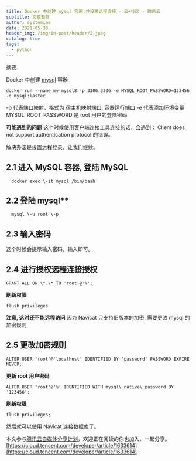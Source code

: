 ```yaml
---
title: Docker 中创建 mysql 容器,并设置远程连接 - 云+社区 - 腾讯云
subtitle: 文章暂存
author: systemime
date: 2021-05-30
header_img: /img/in-post/header/2.jpeg
catalog: true
tags:
  - python
---
```

摘要.

<!-- more -->
Docker 中创建 [mysql](https://cloud.tencent.com/product/cdb?from=10680) 容器

    docker run --name my-mysql8 -p 3306:3306 -e MYSQL_ROOT_PASSWORD=123456 -d mysql:laster

\-p 代表端口映射，格式为 [宿主机](https://cloud.tencent.com/product/cdh?from=10680)映射端口: 容器运行端口 -e 代表添加环境变量 MYSQL_ROOT_PASSWORD 是 root 用户的登陆密码

**可能遇到的问题** 这个时候使用客户端连接工具连接的话，会遇到： Client does not support authentication protocol 的错误。

解决办法是设置远程登录，让我们继续。

## 2.1 进入 MySQL 容器, 登陆 MySQL

      docker exec \-it mysql /bin/bash

## 2.2 登陆 mysql\*\*

      mysql \-u root \-p

## 2.3 输入密码

这个时候会提示输入密码，输入即可。

## 2.4 进行授权远程连接授权

    GRANT ALL ON \*.\* TO 'root'@'%';

**刷新权限**

    flush privileges

**注意, 这时还不能远程访问** 因为 Navicat 只支持旧版本的加密, 需要更改 mysql 的加密规则

## 2.5 更改加密规则

    ALTER USER 'root'@'localhost' IDENTIFIED BY 'password' PASSWORD EXPIRE NEVER;

**更新 root 用户密码**

    ALTER USER 'root'@'%' IDENTIFIED WITH mysql\_native\_password BY '123456';

**刷新权限**

    flush privileges;

然后就可以使用 Navicat 连接数据库了。

本文参与[腾讯云自媒体分享计划](https://cloud.tencent.com/developer/support-plan)，欢迎正在阅读的你也加入，一起分享。 
 [https://cloud.tencent.com/developer/article/1633614](https://cloud.tencent.com/developer/article/1633614)
